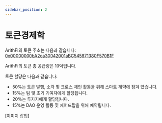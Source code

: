 ```yaml
---
sidebar_position: 2
---
```


# 토큰경제학

ArithFi의 토큰 주소는 다음과 같습니다: [0x00000000bA2ca30042001aBC545871380F570B1F](https://etherscan.io/address/0x00000000bA2ca30042001aBC545871380F570B1F)

ArithFi의 토큰 총 공급량은 10억입니다.

토큰 할당은 다음과 같습니다:

- 50%는 토큰 발행, 소각 및 크로스 체인 활동을 위해 스마트 계약에 잠겨 있습니다.
- 15%는 팀 및 초기 기여자에게 할당됩니다.
- 20%는 투자자에게 할당됩니다.
- 15%는 DAO 운영 활동 및 에어드랍을 위해 예약됩니다.

[이미지 삽입]
